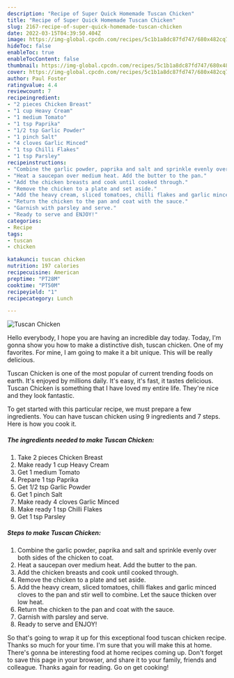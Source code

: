 ```yaml
---
description: "Recipe of Super Quick Homemade Tuscan Chicken"
title: "Recipe of Super Quick Homemade Tuscan Chicken"
slug: 2167-recipe-of-super-quick-homemade-tuscan-chicken
date: 2022-03-15T04:39:50.404Z
image: https://img-global.cpcdn.com/recipes/5c1b1a8dc87fd747/680x482cq70/tuscan-chicken-recipe-main-photo.jpg
hideToc: false
enableToc: true
enableTocContent: false
thumbnail: https://img-global.cpcdn.com/recipes/5c1b1a8dc87fd747/680x482cq70/tuscan-chicken-recipe-main-photo.jpg
cover: https://img-global.cpcdn.com/recipes/5c1b1a8dc87fd747/680x482cq70/tuscan-chicken-recipe-main-photo.jpg
author: Paul Foster
ratingvalue: 4.4
reviewcount: 7
recipeingredient:
- "2 pieces Chicken Breast"
- "1 cup Heavy Cream"
- "1 medium Tomato"
- "1 tsp Paprika"
- "1/2 tsp Garlic Powder"
- "1 pinch Salt"
- "4 cloves Garlic Minced"
- "1 tsp Chilli Flakes"
- "1 tsp Parsley"
recipeinstructions:
- "Combine the garlic powder, paprika and salt and sprinkle evenly over both sides of the chicken to coat."
- "Heat a saucepan over medium heat. Add the butter to the pan."
- "Add the chicken breasts and cook until cooked through."
- "Remove the chicken to a plate and set aside."
- "Add the heavy cream, sliced tomatoes, chilli flakes and garlic minced cloves to the pan and stir well to combine. Let the sauce thicken over low heat."
- "Return the chicken to the pan and coat with the sauce."
- "Garnish with parsley and serve."
- "Ready to serve and ENJOY!"
categories:
- Recipe
tags:
- tuscan
- chicken

katakunci: tuscan chicken 
nutrition: 197 calories
recipecuisine: American
preptime: "PT28M"
cooktime: "PT50M"
recipeyield: "1"
recipecategory: Lunch

---
```



![Tuscan Chicken](https://img-global.cpcdn.com/recipes/5c1b1a8dc87fd747/680x482cq70/tuscan-chicken-recipe-main-photo.jpg)

Hello everybody, I hope you are having an incredible day today. Today, I'm gonna show you how to make a distinctive dish, tuscan chicken. One of my favorites. For mine, I am going to make it a bit unique. This will be really delicious.



Tuscan Chicken is one of the most popular of current trending foods on earth. It's enjoyed by millions daily. It's easy, it's fast, it tastes delicious. Tuscan Chicken is something that I have loved my entire life. They're nice and they look fantastic.


To get started with this particular recipe, we must prepare a few ingredients. You can have tuscan chicken using 9 ingredients and 7 steps. Here is how you cook it.

<!--inarticleads1-->

##### The ingredients needed to make Tuscan Chicken:

1. Take 2 pieces Chicken Breast
1. Make ready 1 cup Heavy Cream
1. Get 1 medium Tomato
1. Prepare 1 tsp Paprika
1. Get 1/2 tsp Garlic Powder
1. Get 1 pinch Salt
1. Make ready 4 cloves Garlic Minced
1. Make ready 1 tsp Chilli Flakes
1. Get 1 tsp Parsley




<!--inarticleads2-->

##### Steps to make Tuscan Chicken:

1. Combine the garlic powder, paprika and salt and sprinkle evenly over both sides of the chicken to coat.
1. Heat a saucepan over medium heat. Add the butter to the pan.
1. Add the chicken breasts and cook until cooked through.
1. Remove the chicken to a plate and set aside.
1. Add the heavy cream, sliced tomatoes, chilli flakes and garlic minced cloves to the pan and stir well to combine. Let the sauce thicken over low heat.
1. Return the chicken to the pan and coat with the sauce.
1. Garnish with parsley and serve.
1. Ready to serve and ENJOY!



So that's going to wrap it up for this exceptional food tuscan chicken recipe. Thanks so much for your time. I'm sure that you will make this at home. There's gonna be interesting food at home recipes coming up. Don't forget to save this page in your browser, and share it to your family, friends and colleague. Thanks again for reading. Go on get cooking!
